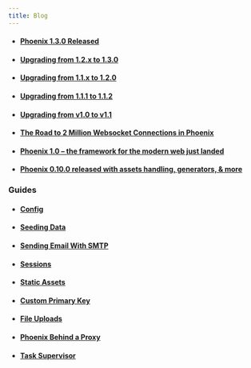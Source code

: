 ```yaml
---
title: Blog 
---
```


- #### [Phoenix 1.3.0 Released](/blog/phoenix-1-3-0-released)
- #### [Upgrading from 1.2.x to 1.3.0](/blog/upgrading-from-120-to-130)
- #### [Upgrading from 1.1.x to 1.2.0](/blog/upgrading-from-11x-to-120)
- #### [Upgrading from 1.1.1 to 1.1.2](/blog/upgrading-from-111-to-112)
- #### [Upgrading from v1.0 to v1.1](/blog/upgrading-from-v10-to-v11)
- #### [The Road to 2 Million Websocket Connections in Phoenix](/blog/the-road-to-2-million-websocket-connections)
- #### [Phoenix 1.0 – the framework for the modern web just landed](/blog/phoenix-10-the-framework-for-the-modern-web-just-landed)
- #### [Phoenix 0.10.0 released with assets handling, generators, &amp; more](/blog/phoenix-0100-released-with-assets-handling-generat)



### Guides
- #### [Config](/blog/config)
- #### [Seeding Data](/blog/seeding-data)
- #### [Sending Email With SMTP](/blog/sending-email-with-smtp)
- #### [Sessions](/blog/sessions)
- #### [Static Assets](/blog/static-assets)
- #### [Custom Primary Key](/blog/custom-primary-key)
- #### [File Uploads](/blog/file-uploads)
- #### [Phoenix Behind a Proxy](/blog/phoenix-behind-a-proxy)
- #### [Task Supervisor](/blog/task-supervisor)
